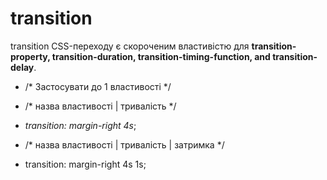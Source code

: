 # transition
transition CSS-переходу є скороченим властивістю для **transition-property, transition-duration, transition-timing-function, and transition-delay**.
* /* Застосувати до 1 властивості */
* /* назва властивості | тривалість */
* *transition: margin-right 4s*;

* /* назва властивості | тривалість | затримка */
* transition: margin-right 4s 1s;

